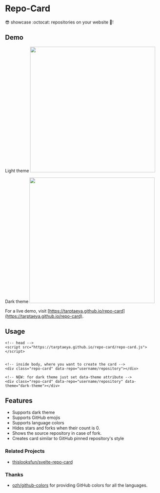 # Repo-Card
:sunglasses: showcase :octocat: repositories on your website :metal:!

## Demo
Light theme
<img src="https://github.com/Tarptaeya/repo-card/blob/master/light-default.png" width=410></img>

Dark theme
<img src="https://github.com/Tarptaeya/repo-card/blob/master/dark-default.png" width=410></img>

For a live demo, visit [https://tarptaeya.github.io/repo-card](https://tarptaeya.github.io/repo-card).

## Usage
```
<!-- head -->
<script src="https://tarptaeya.github.io/repo-card/repo-card.js"></script>


<!-- inside body, where you want to create the card -->
<div class="repo-card" data-repo="username/repository"></div>

<!-- NEW: for dark theme just set data-theme attribute -->
<div class="repo-card" data-repo="username/repository" data-theme="dark-theme"></div>
```

## Features
- Supports dark theme
- Supports GitHub emojis
- Supports language colors
- Hides stars and forks when their count is 0.
- Shows the source repository in case of fork.
- Creates card similar to GitHub pinned repository's style

### Related Projects

- [thislooksfun/svelte-repo-card](https://github.com/thislooksfun/svelte-repo-card)

### Thanks
- [ozh/github-colors](https://github.com/ozh/github-colors) for providing GitHub colors for all the languages.
